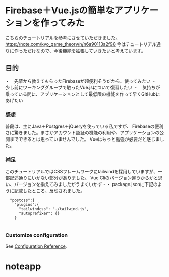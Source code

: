 # Firebase＋Vue.jsの簡単なアプリケーションを作ってみた

こちらのチュートリアルを参考にさせていただきました。
https://note.com/kyo_game_theory/n/n6a90113a2f98
今はチュートリアル通りに作っただけなので、今後機能を拡張していきたいと考えています。

## 目的
・　先輩から教えてもらったFirebaseが超便利そうだから、使ってみたい
・　少し前にワーキンググループで触ったVue.jsについて復習したい
・　気持ちが乗っている間に、アプリケーションとして最低限の機能を作って早くGitHubにあげたい

### 感想
普段は、主にJava＋Postgres＋jQueryを使っている私ですが、
Firebaseの便利さに驚きました。まさかアカウント認証の機能の利用や、アプリケーションの公開までできるとは思っていませんでした。
Vueはもっと勉強が必要だと感じました。

### 補足 
このチュートリアルではCSSフレームワークにtailwindを採用していますが、一部記述通りにいかない部分がありました。
Vue Cliのバージョン違うからかと思い、バージョンを揃えてみましたがうまくいかず・・
package.jsonに下記のように記載したところ、反映されました。

```
  "postcss":{
    "plugins":{
      "tailwindcss": "./tailwind.js",
      "autoprefixer": {}
    }
    
```

### Customize configuration
See [Configuration Reference](https://cli.vuejs.org/config/).
# noteapp
